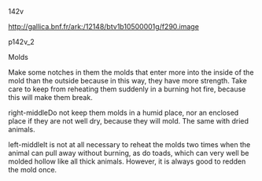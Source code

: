 142v

http://gallica.bnf.fr/ark:/12148/btv1b10500001g/f290.image

p142v_2

Molds

Make some notches in them the molds that enter more into the inside of the mold than the outside because in this way, they have more strength.  Take care to keep from reheating them suddenly in a burning hot fire, because this will make them break.

right-middleDo not keep them molds in a humid place, nor an enclosed place if they are not well dry, because they will mold.  The same with dried animals.

left-middleIt is not at all necessary to reheat the molds two times when the animal can pull away without burning, as do toads, which can very well be molded hollow like all thick animals. However, it is always good to redden the mold once.
